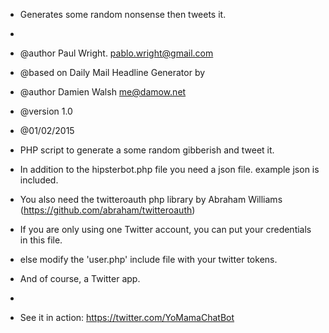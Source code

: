 
 
 * Generates some random nonsense then tweets it.
 *
 * @author Paul Wright. pablo.wright@gmail.com 
 * @based on Daily Mail Headline Generator by
 * @author Damien Walsh <me@damow.net>
 * @version 1.0
 * @01/02/2015
 
 
 * PHP script to generate a some random gibberish and tweet it.
 * In addition to the hipsterbot.php file you need a json file. example json is included.
 * You also need the twitteroauth php library by Abraham Williams (https://github.com/abraham/twitteroauth)
 * If you are only using one Twitter account, you can put your credentials in this file.
 * else modify the 'user.php' include file with your twitter tokens.
 * And of course, a Twitter app.
 *
 * See it in action: https://twitter.com/YoMamaChatBot
 

 
